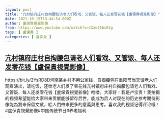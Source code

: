 ```yaml
---
layout: post
title: "亢村镇府庄村自掏腰包请老人们看戏、又管饭、每人还发零花钱【盧保貴視覺影像】"
date: 2021-10-15T13:44:54.000Z
author: 盧保貴視覺影像
from: https://www.youtube.com/watch?v=CXzw2tbuRtg
tags: [ 盧保貴 ]
categories: [ 盧保貴 ]
---
```

<!--1634305494000-->
[亢村镇府庄村自掏腰包请老人们看戏、又管饭、每人还发零花钱【盧保貴視覺影像】](https://www.youtube.com/watch?v=CXzw2tbuRtg)
------

<div>
https://bit.ly/2YsRD8D河南某乡村不用公家钱，自掏腰包在重阳节当天请老人们观看演出，请吃饭，还给老人们发了零花钱亢村镇府庄村自掏腰包请老人们看戏、又管饭、每人还发零花钱【盧保貴視覺影像】哈喽，大家好！我是卢宝贵！我拍摄的视频希望能给大家带来贡献能够留存后世，能成为后人对现在的历史参考期待影像能為將來保留文獻，給人們帶來更多的意義與思考。喜欢我的视频记得评论哦！#盧保貴視覺影像#中国传统节日#养老福利
</div>
